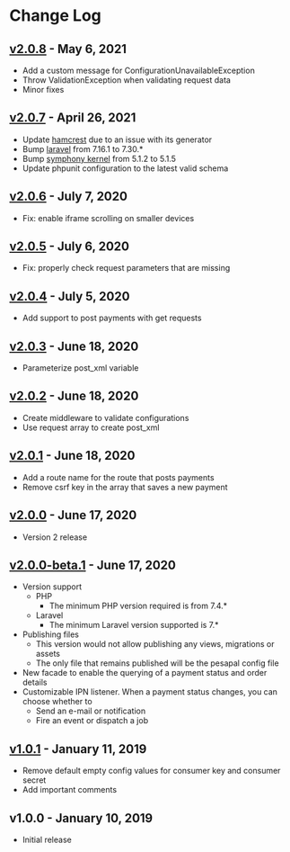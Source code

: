 # Change Log

## [v2.0.8](https://github.com/bryceandy/laravel_pesapal/compare/v2.0.7...v2.0.8) - May 6, 2021
  * Add a custom message for ConfigurationUnavailableException
  * Throw ValidationException when validating request data
  * Minor fixes

## [v2.0.7](https://github.com/bryceandy/laravel_pesapal/compare/v2.0.6...v2.0.7) - April 26, 2021
  * Update [hamcrest](https://github.com/hamcrest/hamcrest-php) due to an issue with its generator
  * Bump [laravel](https://github.com/laravel/framework) from 7.16.1 to 7.30.*
  * Bump [symphony kernel](https://github.com/symphony/http-kernel) from 5.1.2 to 5.1.5
  * Update phpunit configuration to the latest valid schema

## [v2.0.6](https://github.com/bryceandy/laravel_pesapal/compare/v2.0.5...v2.0.6) - July 7, 2020  
  * Fix: enable iframe scrolling on smaller devices

## [v2.0.5](https://github.com/bryceandy/laravel_pesapal/compare/v2.0.4...v2.0.5) - July 6, 2020  
  * Fix: properly check request parameters that are missing 

## [v2.0.4](https://github.com/bryceandy/laravel_pesapal/compare/v2.0.3...v2.0.4) - July 5, 2020  
  * Add support to post payments with get requests  

## [v2.0.3](https://github.com/bryceandy/laravel_pesapal/compare/v2.0.2...v2.0.3) - June 18, 2020  
  * Parameterize post_xml variable 

## [v2.0.2](https://github.com/bryceandy/laravel_pesapal/compare/v2.0.1...v2.0.2) - June 18, 2020  
  * Create middleware to validate configurations 
  * Use request array to create post_xml  

## [v2.0.1](https://github.com/bryceandy/laravel_pesapal/compare/v2.0.0...v2.0.1) - June 18, 2020  
  * Add a route name for the route that posts payments
  * Remove csrf key in the array that saves a new payment  

## [v2.0.0](https://github.com/bryceandy/laravel_pesapal/compare/v2.0.0-beta.1...v2.0.0) - June 17, 2020  
  * Version 2 release  

## [v2.0.0-beta.1](https://github.com/bryceandy/laravel_pesapal/compare/v1.0.1...v2.0.0-beta.1) - June 17, 2020
  * Version support
    * PHP
      * The minimum PHP version required is from 7.4.*
    * Laravel
      * The minimum Laravel version supported is 7.*
  * Publishing files
    * This version would not allow publishing any views, migrations or assets
    * The only file that remains published will be the pesapal config file
  * New facade to enable the querying of a payment status and order details
  * Customizable IPN listener. When a payment status changes, you can choose whether to 
    * Send an e-mail or notification
    * Fire an event or dispatch a job

## [v1.0.1](https://github.com/bryceandy/laravel_pesapal/compare/v1.0.0...v1.0.1) - January 11, 2019
  * Remove default empty config values for consumer key and consumer secret
  * Add important comments

## v1.0.0 - January 10, 2019
  * Initial release